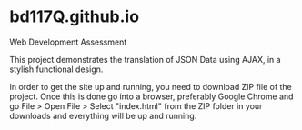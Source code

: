 # bd117Q.github.io

Web Development Assessment

This project demonstrates the translation of JSON Data using AJAX, in a stylish functional design.

In order to get the site up and running, you need to download ZIP file of the project. Once this is done go into a browser, preferably Google Chrome and go File > Open File > Select "index.html" from the ZIP folder in your downloads and everything will be up and running.
